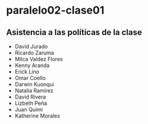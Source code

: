 # paralelo02-clase01
## Asistencia a las políticas de la clase
+ David Jurado
+ Ricardo Zaruma
+ Milca Valdez Flores
+ Kenny Aranda
+ Erick Lino
+ Omar Coello
+ Darwin Kuonqui
+ Natalia Ramírez
+ David Rivera
+ Lizbeth Peña
+ Juan Quimí
+ Katherine Morales
